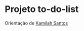 # Projeto to-do-list

Orientação de [Kamilah Santos](https://github.com/Kamilahsantos/serie-todo-list-youtube)
